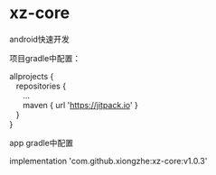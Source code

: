 # xz-core
android快速开发

项目gradle中配置：  

allprojects {  
&nbsp;&nbsp;&nbsp;repositories {  
&nbsp;&nbsp;&nbsp;&nbsp;&nbsp;&nbsp;...  
&nbsp;&nbsp;&nbsp;&nbsp;&nbsp;&nbsp;maven { url 'https://jitpack.io' }  
&nbsp;&nbsp;&nbsp;}  
}  

app gradle中配置

implementation 'com.github.xiongzhe:xz-core:v1.0.3'
